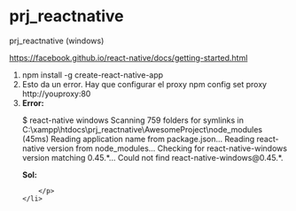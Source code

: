 # prj_reactnative
prj_reactnative  (windows)

<url>https://facebook.github.io/react-native/docs/getting-started.html</url>


<ol>
    <li>npm install -g create-react-native-app</li>
    <li>Esto da un error. Hay que configurar el proxy npm config set proxy http://youproxy:80</li>
    <li>
        <b>Error:</b>
        <p>
        $ react-native windows
        Scanning 759 folders for symlinks in C:\xampp\htdocs\prj_reactnative\AwesomeProject\node_modules (45ms)
        Reading application name from package.json...
        Reading react-native version from node_modules...
        Checking for react-native-windows version matching 0.45.*...
        Could not find react-native-windows@0.45.*.
        </p>
        <b>Sol:</b>
        <p>
        
        </p>
    </li>
</ol>